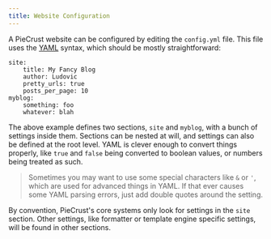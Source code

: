 ```yaml
---
title: Website Configuration
---
```


A PieCrust website can be configured by editing the `config.yml` file. This file
uses the [YAML][] syntax, which should be mostly straightforward:

    site:
        title: My Fancy Blog
        author: Ludovic
        pretty_urls: true
        posts_per_page: 10
    myblog:
        something: foo
        whatever: blah

The above example defines two sections, `site` and `myblog`, with a bunch of
settings inside them. Sections can be nested at will, and settings can also be
defined at the root level. YAML is clever enough to convert things properly,
like `true` and `false` being converted to boolean values, or numbers being
treated as such.

> Sometimes you may want to use some special characters like `&` or `'`, which
> are used for advanced things in YAML. If that ever causes some YAML parsing
> errors, just add double quotes around the setting.

By convention, PieCrust's core systems only look for settings in the `site`
section. Other settings, like formatter or template engine specific settings,
will be found in other sections.


[yaml]: http://en.wikipedia.org/wiki/YAML

